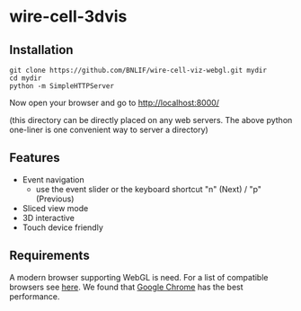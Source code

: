 # wire-cell-3dvis

## Installation

    git clone https://github.com/BNLIF/wire-cell-viz-webgl.git mydir
    cd mydir
    python -m SimpleHTTPServer

Now open your browser and go to [http://localhost:8000/](http://localhost:8000/)

(this directory can be directly placed on any web servers. The above python one-liner is one convenient way to server a directory)

## Features

  - Event navigation
    - use the event slider or the keyboard shortcut "n" (Next) / "p" (Previous)
  - Sliced view mode
  - 3D interactive
  - Touch device friendly

## Requirements

A modern browser supporting WebGL is need.
For a list of compatible browsers see [here](http://caniuse.com/#feat=webgl).
We found that [Google Chrome](http://www.google.com/chrome/) has the best performance.

